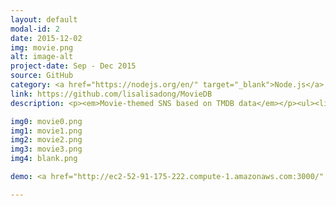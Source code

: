 ```yaml
---
layout: default
modal-id: 2
date: 2015-12-02
img: movie.png
alt: image-alt
project-date: Sep - Dec 2015
source: GitHub
category: <a href="https://nodejs.org/en/" target="_blank">Node.js</a>, <a href="https://developers.facebook.com/" target="_blank">Facebook API</a>, <a href="https://www.mysql.com/" target="_blank">MySQL</a>, <a href="https://www.mongodb.org/" target="_blank">MongoDB</a>, Java, HTML/CSS/JS, <a href="http://getbootstrap.com/" target="_blank">Bootstrap</a>, <a href="https://aws.amazon.com/rds/" target="_blank">AWS RDS</a>, <a href="https://aws.amazon.com/ec2/" target="_blank">AWS EC2</a>, <a href="https://mongolab.com/" target="_blank">MongoLab</a>
link: https://github.com/lisalisadong/MovieDB
description: <p><em>Movie-themed SNS based on TMDB data</em></p><ul><li>Developed a web app where users can mark/rate/review movies, like movie stars/directors, follow each other, and share activities.</li><li>Integrated <a href="https://developers.facebook.com/" target="_blank">Facebook API</a> to allow logins with both emails and Facebook. Fuzzy search of website contents. Customized recommendations.</li><li>Built with <a href="https://nodejs.org/en/" target="_blank">Node.js</a> framework. Integrated with <a href="https://www.mysql.com/" target="_blank">MySQL</a> and <a href="https://www.mongodb.org/" target="_blank">MongoDB</a> at the backend and <a href="http://getbootstrap.com/" target="_blank">Bootstrap</a> at the frontend.</li><li>Deployed on cloud services (<a href="https://aws.amazon.com/rds/" target="_blank">AWS RDS</a> + <a href="https://aws.amazon.com/ec2/" target="_blank">AWS EC2</a> + <a href="https://mongolab.com/" target="_blank">MongoLab</a>).</li></ul>

img0: movie0.png
img1: movie1.png
img2: movie2.png
img3: movie3.png
img4: blank.png

demo: <a href="http://ec2-52-91-175-222.compute-1.amazonaws.com:3000/" target="_blank">View Site</a>

---
```

